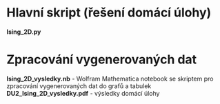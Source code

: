 # Hlavní skript (řešení domácí úlohy)
**Ising_2D.py** 

# Zpracování vygenerovaných dat
**Ising_2D_vysledky.nb** - Wolfram Mathematica notebook se skriptem pro zpracování vygenerovaných dat do grafů a tabulek <br/>
**DU2_Ising_2D_vysledky.pdf** - výsledky domácí úlohy
